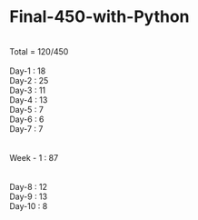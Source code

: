 # Final-450-with-Python
<br>
Total = 120/450
<br>
<br>
Day-1 : 18
<br>
Day-2 : 25
<br>
Day-3 : 11
<br>
Day-4 : 13
<br>
Day-5 : 7
<br>
Day-6 : 6
<br>
Day-7 : 7
<br>
<br>
<br>
Week - 1 : 87
<br>
<br>
<br>
Day-8 : 12
<br>
Day-9 : 13
<br>
Day-10 : 8
